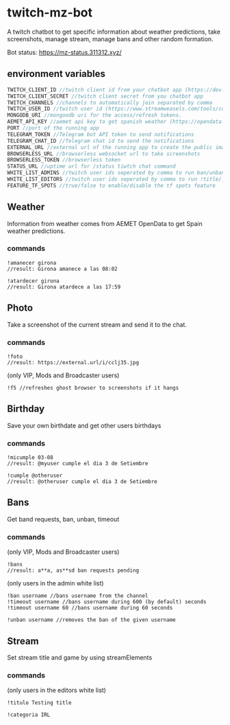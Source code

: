 # twitch-mz-bot

A twitch chatbot to get specific information about weather predictions, take screenshots, manage stream, manage bans and other random formation.

Bot status: https://mz-status.311312.xyz/

## environment variables

```javascript
TWITCH_CLIENT_ID //twitch client id from your chatbot app (https://dev.twitch.tv/)
TWITCH_CLIENT_SECRET //twitch client secret from you chatbot app
TWITCH_CHANNELS //channels to automatically join separated by comma
TWITCH_USER_ID //twitch user id (https://www.streamweasels.com/tools/convert-twitch-username-to-user-id/)
MONGODB_URI //mongoodb uri for the access/refresh tokens.
AEMET_API_KEY //aemet api key to get spanish weather (https://opendata.aemet.es/centrodedescargas/inicio)
PORT //port of the running app
TELEGRAM_TOKEN //Telegram bot API token to send notifications
TELEGRAM_CHAT_ID //Telegram chat id to send the notifications
EXTERNAL_URL //external url of the running app to create the public image urls
BROWSERLESS_URL //browserless websocket url to take screenshots
BROWSERLESS_TOKEN //browserless token
STATUS_URL //uptime url for /status tiwtch chat command
WHITE_LIST_ADMINS //twitch user ids seperated by comma to run ban/unban commands
WHITE_LIST_EDITORS //twitch user ids seperated by comma to run !title/!game commands
FEATURE_TF_SPOTS //true/false to enable/disable the tf spots feature
```

## Weather
Information from weather comes from AEMET OpenData to get Spain weather predictions.

### commands
```code
!amanecer girona 
//result: Girona amanece a las 08:02
```

```code
!atardecer girona 
//result: Girona atardece a las 17:59
```

## Photo
Take a screenshot of the current stream and send it to the chat.

### commands

```code
!foto
//result: https://external.url/i/cclj35.jpg
```

(only VIP, Mods and Broadcaster users)
```code
!f5 //refreshes ghost browser to screenshots if it hangs
```

## Birthday
Save your own birthdate and get other users birthdays

### commands

```code
!micumple 03-08
//result: @myuser cumple el dia 3 de Setiembre
```

```code
!cumple @otheruser
//result: @otheruser cumple el dia 3 de Setiembre
```

## Bans
Get band requests, ban, unban, timeout

### commands

(only VIP, Mods and Broadcaster users)
```code
!bans
//result: a**a, as**sd ban requests pending
```

(only users in the admin white list)
```code
!ban username //bans username from the channel
!timeout username //bans username during 600 (by default) seconds 
!timeout username 60 //bans username during 60 seconds

!unban username //removes the ban of the given username
```

## Stream

Set stream title and game by using streamElements 

### commands
(only users in the editors white list)

```code
!titulo Testing title
```

```code
!categoria IRL
```
